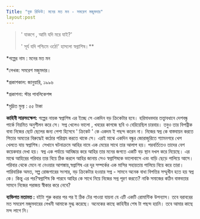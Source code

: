 ```yaml
---
Title: "বুক রিভিউ: মনের মত মন - সমরেশ মজুমদার"
layout:post
---
```



>' যাকগে , আমি যদি মরে যাই?'
>
>' সূর্য যদি পশ্চিমে ওঠে!' হাসলো স্বপ্নাশিষ।** 

*গল্পের নাম : মনের মত মন

*লেখক: সমরেশ মজুমদার।





*প্রকাশকাল: জানুয়ারি, ১৯৯৬ 

*প্রকাশনা: স্টার পাবলিকেশন্স

*মুদ্রিত মুল্য : ৫৫ টাকা 

**কাহিনী সারসংক্ষেপ:**
গল্পের নায়ক স্বপ্নাশিষ এর ইচ্ছে সে একদিন বড় ক্রিকেটার হবে। হরিমাধবদার তত্ত্বাবধানে দেশবন্ধু পার্কে নিয়মিত অনুশীলন করে সে। সপ্ন খেলেও ভালো , খবরের কাগজে ছবি ও বেরিয়েছিল চারবার। তবুও তার বিপত্নীক বাবা নিজের ছোট ছেলের জন্য পেশা হিসেবে ' ক্রিকেট ' কে একদম ই পছন্দ করেন না। নিজের স্বপ্ন কে বাস্তবায়ন করতে পিতার অমতের বিরুদ্ধেই কঠোর পরিশ্রম করতে থাকে সে। এরই মাঝে একদিন বন্ধুর জোরাজুরিতে শ্যামনগরে খেপ খেলতে যায় স্বপ্নাশিষ। সেখানে ঘটনাক্রমে আহির নামে এক মেয়ের সাথে তার আলাপ হয়। পরবর্তিতেও তাদের বেশ কয়েকবার দেখা হয়। স্বপ্ন এক পর্যায়ে আবিষ্কার করে আহির তার মনের জগতে একটি বড় স্থান দখল করে নিয়েছে। এর মাঝে আহিরের পরিবার তার বিয়ে ঠিক করলে আহির জানায়  সেও স্বপ্নাশিষকে ভালোবাসে এবং বাড়ি ছেড়ে পালিয়ে আসে। 
পরিবার থেকে মেনে না নেওয়ার আশঙ্কায়,স্বপ্নাশিষ এর  দূর সম্পর্কের এক মাসির সহায়তায় পালিয়ে বিয়ে করে তারা। পারিবারিক অমত, সল্প রোজগারের সংসার, বড় ক্রিকেটার হওয়ার সপ্ন - সামনে অনেক বাধা বিপত্তির সম্মুখীন হতে হয় স্বপ্ন কে। কিন্তু এর পর?স্বপ্নাশিষ  কি পারবে আহির কে সাথে নিয়ে নিজের সপ্ন পূরণ করতে? নাকি সমাজের কঠিন বাস্তবতার সামনে নিজের পরাজয় স্বীকার করে নেবে? 

**ব্যক্তিগত মতামত :** বইটা শুরু করার পর পর ই ঠিক টের পাওয়া যায়না যে এটি একটি রোমান্টিক উপন্যাস। তবে বরাবরের মত সমরেশ মজুমদারের লেখনী আমাকে মুগ্ধ করেছে। অনেকের কাছে কাহিনীর শেষ টা পছন্দ হয়নি। তবে আমার কাছে মন্দ লাগে নি।
